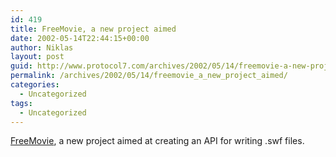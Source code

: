 ```yaml
---
id: 419
title: FreeMovie, a new project aimed
date: 2002-05-14T22:44:15+00:00
author: Niklas
layout: post
guid: http://www.protocol7.com/archives/2002/05/14/freemovie-a-new-project-aimed/
permalink: /archives/2002/05/14/freemovie_a_new_project_aimed/
categories:
  - Uncategorized
tags:
  - Uncategorized
---
```

<div class='microid-3db1a3ede1caae89ebcb83624aa16aa5510b0d64'>
  <p>
    <a href="http://freemovie.sourceforge.net/">FreeMovie</a>, a new project aimed at creating an API for writing .swf files.
  </p>
</div>